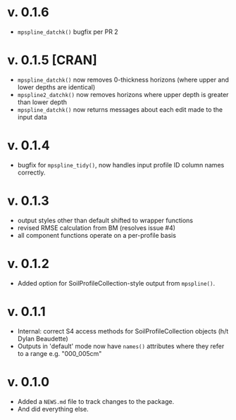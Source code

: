 # v. 0.1.6

  * `mpspline_datchk()` bugfix per PR 2


# v. 0.1.5 [CRAN]

  * `mpspline_datchk()` now removes 0-thickness horizons (where upper and lower depths are identical)
  * `mpspline2_datchk()` now removes horizons where upper depth is greater than lower depth
  * `mpspline_datchk()` now returns messages about each edit made to the input data

# v. 0.1.4

  * bugfix for `mpspline_tidy()`, now handles input profile ID column names correctly.

# v. 0.1.3

  * output styles other than default shifted to wrapper functions
  * revised RMSE calculation from BM (resolves issue #4)
  * all component functions operate on a per-profile basis

# v. 0.1.2

  * Added option for SoilProfileCollection-style output from `mpspline()`.

# v. 0.1.1

  * Internal: correct S4 access methods for SoilProfileCollection objects (h/t Dylan Beaudette)
  * Outputs in 'default' mode now have `names()` attributes where they refer to a range e.g. "000_005cm"

# v. 0.1.0

  * Added a `NEWS.md` file to track changes to the package.
  * And did everything else.
